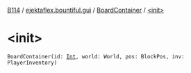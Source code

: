 [B114](../../index.md) / [ejektaflex.bountiful.gui](../index.md) / [BoardContainer](index.md) / [&lt;init&gt;](./-init-.md)

# &lt;init&gt;

`BoardContainer(id: `[`Int`](https://kotlinlang.org/api/latest/jvm/stdlib/kotlin/-int/index.html)`, world: World, pos: BlockPos, inv: PlayerInventory)`